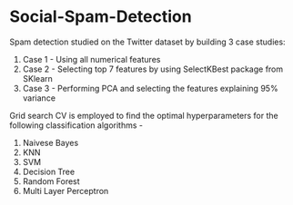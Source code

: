 # Social-Spam-Detection
Spam detection studied on the Twitter dataset by building 3 case studies:
1. Case 1 - Using all numerical features
2. Case 2 - Selecting top 7 features by using SelectKBest package from SKlearn
3. Case 3 - Performing PCA and selecting the features explaining 95% variance

Grid search CV is employed to find the optimal hyperparameters for the following classification algorithms -
1. Naivese Bayes
2. KNN
3. SVM
4. Decision Tree
5. Random Forest
6. Multi Layer Perceptron
